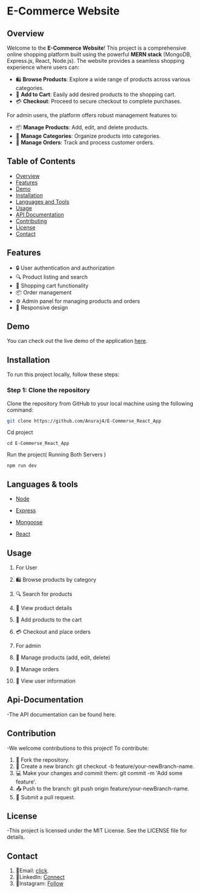 # E-Commerce Website

## Overview

Welcome to the **E-Commerce Website**! This project is a comprehensive online shopping platform built using the powerful **MERN stack** (MongoDB, Express.js, React, Node.js). The website provides a seamless shopping experience where users can:

- 🛍️ **Browse Products**: Explore a wide range of products across various categories.
- 🛒 **Add to Cart**: Easily add desired products to the shopping cart.
- 💳 **Checkout**: Proceed to secure checkout to complete purchases.

For admin users, the platform offers robust management features to:

- 📦 **Manage Products**: Add, edit, and delete products.
- 📂 **Manage Categories**: Organize products into categories.
- 📑 **Manage Orders**: Track and process customer orders.

## Table of Contents

- [Overview](#overview)
- [Features](#features)
- [Demo](#demo)
- [Installation](#installation)
- [Languages and Tools](#Languages&tools)
- [Usage](#usage)
- [API Documentation](#api-documentation)
- [Contributing](#Contribution)
- [License](#License)
- [Contact](#contact)

## Features

- 🔒 User authentication and authorization
- 🔍 Product listing and search
- 🛒 Shopping cart functionality
- 📦 Order management
- ⚙️ Admin panel for managing products and orders
- 📱 Responsive design

## Demo

You can check out the live demo of the application [here](http://your-demo-url.com).

## Installation

To run this project locally, follow these steps:

### Step 1: Clone the repository

Clone the repository from GitHub to your local machine using the following command:

```bash
git clone https://github.com/Anuraj4/E-Commerse_React_App

```
Cd project

```
cd E-Commerse_React_App

```
Run the project( Running Both Servers )
```
npm run dev

```

## Languages & tools

- [Node](https://nodejs.org/en/)

- [Express](https://expressjs.com/)

- [Mongoose](https://mongoosejs.com/)

- [React](https://reactjs.org/)


## Usage

1) For User
   
  1) 🛍️ Browse products by category
  2) 🔍 Search for products
  3) 📄 View product details
  4) 🛒 Add products to the cart
  5) 💳 Checkout and place orders

3) For admin
  
  1) 📝 Manage products (add, edit, delete)
  2) 📂 Manage orders
  3) 👤 View user information


## Api-Documentation

-The API documentation can be found here.


## Contribution

-We welcome contributions to this project! To contribute:

1) 🍴 Fork the repository.
2) 🌿 Create a new branch: git checkout -b feature/your-newBranch-name.
3) 💻 Make your changes and commit them: git commit -m 'Add some feature'.
4) 📤 Push to the branch: git push origin feature/your-newBranch-name.
5) 🔁 Submit a pull request.

## License

-This project is licensed under the MIT License. See the LICENSE file for details.

## Contact

1) 📧Email: [click](anurajvenkatpurwar@gmail.com).
2) 💼LinkedIn: [Connect](https://www.linkedin.com/in/anuraj-venkatpurwar/)
3) 📸Instagram: [Follow](https://www.instagram.com/a_n_u_r_a_j_70/)





